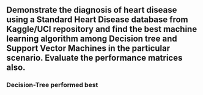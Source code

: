 
## Demonstrate the diagnosis of heart disease using a Standard Heart Disease database from Kaggle/UCI repository and find the best machine learning algorithm among Decision tree and Support Vector Machines in the particular scenario. Evaluate the performance matrices also.

### Decision-Tree performed best
